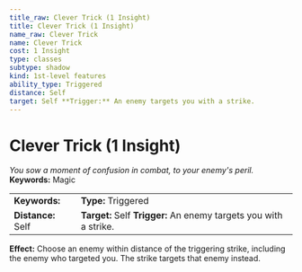 ```yaml
---
title_raw: Clever Trick (1 Insight)
title: Clever Trick (1 Insight)
name_raw: Clever Trick
name: Clever Trick
cost: 1 Insight
type: classes
subtype: shadow
kind: 1st-level features
ability_type: Triggered
distance: Self
target: Self **Trigger:** An enemy targets you with a strike.
---
```


# Clever Trick (1 Insight)

*You sow a moment of confusion in combat, to your enemy's peril.* **Keywords:** Magic

|                    |                                                                   |
| :----------------- | :---------------------------------------------------------------- |
| **Keywords:**      | **Type:** Triggered                                               |
| **Distance:** Self | **Target:** Self **Trigger:** An enemy targets you with a strike. |

**Effect:** Choose an enemy within distance of the triggering strike, including the enemy who targeted you. The strike targets that enemy instead.
